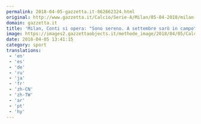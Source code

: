```yaml
---
permalink: 2018-04-05-gazzetta.it-862662324.html
original: http://www.gazzetta.it/Calcio/Serie-A/Milan/05-04-2018/milan-conti-si-opera-sono-sereno-settembre-saro-campo-260288434041.shtml
domain: gazzetta.it
title: 'Milan, Conti si opera: "Sono sereno. A settembre sarò in campo"'
image: https://images2.gazzettaobjects.it/methode_image/2018/04/05/Calcio/Foto%20Calcio%20-%20Trattate/e8a70ffc4cdc32a4c3e6be2a9bb58fa1_169_xl.JPG
date: 2018-04-05 13:41:15
category: sport
translations: 
 - 'en'
 - 'es'
 - 'de'
 - 'ru'
 - 'ja'
 - 'fr'
 - 'zh-CN'
 - 'zh-TW'
 - 'ar'
 - 'pt'
 - 'hy'
---
```


